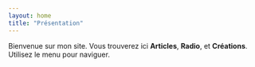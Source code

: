 ```yaml
---
layout: home
title: "Présentation"
---
```


Bienvenue sur mon site. Vous trouverez ici **Articles**, **Radio**, et **Créations**.
Utilisez le menu pour naviguer.